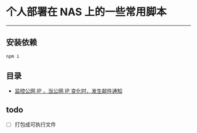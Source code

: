 # 个人部署在 NAS 上的一些常用脚本

---

## 安装依赖

```bash
npm i
```

## 目录

- [监控公网 IP ，当公网 IP 变化时，发生邮件通知](https://github.com/tflins/nas-script/blob/master/script/listen-ip/README.md)

## todo

- [ ] 打包成可执行文件
